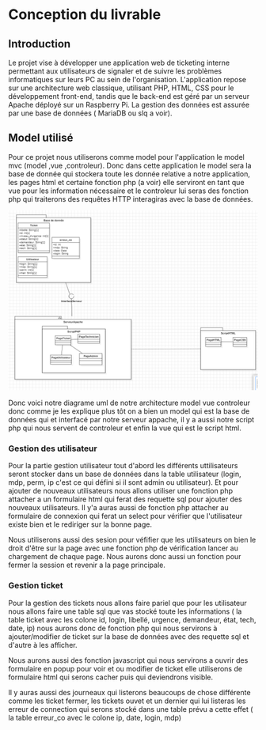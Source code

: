 # Conception du livrable

## Introduction

Le projet vise à développer une application web de ticketing interne permettant aux utilisateurs de signaler et de 
suivre les problèmes informatiques sur leurs PC au sein de l'organisation. L'application repose sur une architecture web
classique, utilisant PHP, HTML, CSS pour le développement front-end, tandis que le back-end est géré par 
un serveur Apache déployé sur un Raspberry Pi. La gestion des données est assurée par une base de données ( MariaDB ou slq  a voir).

## Model utilisé

Pour ce projet nous utiliserons comme model pour l'application le model mvc (model ,vue ,controleur). Donc dans cette application 
le model sera la base de donnée qui stockera toute les donnée relative a notre application, les pages html et certaine fonction php (a voir)
elle serviront en tant que vue pour les information nécessaire et le controleur lui seras des fonction php qui traiterons 
des requêtes HTTP interagiras avec la base de données. 


<img src="uml.PNG">

Donc voici notre diagrame uml de notre architecture model vue controleur donc comme je les explique plus tôt on a bien 
un model qui est la base de données qui et interfacé par notre serveur appache, il y a aussi notre script php qui nous 
servent de controleur et enfin la vue qui est le script html. 

### Gestion des utilisateur 

Pour la partie gestion utilisateur tout d'abord les différents uttilisateurs seront stocker dans un base de données 
dans la table utilisateur (login, mdp, perm, ip c'est ce qui défini si il sont admin ou utilisateur). Et pour ajouter de 
nouveaux utilisateurs nous allons utiliser une fonction php attacher a un formulaire html qui ferat des requette sql 
pour ajouter des nouveaux utilisateurs. Il y'a auras aussi de fonction php attacher au formulaire de connexion qui 
ferat un select pour vérifier que l'utilisateur existe bien et le rediriger sur la bonne page. 

Nous utiliserons aussi des sesion pour véfifier que les utilisateurs on bien le droit d'être sur la page avec une 
fonction php de vérification lancer au chargement de chaque page. Nous aurons donc aussi un fonction pour 
fermer la session et revenir a la page principale.

### Gestion ticket 

Pour la gestion des tickets nous allons faire pariel que pour les utilisateur nous allons faire une table sql que vas 
stocké toute les informations ( la table ticket avec les colone id, login, libellé, urgence, demandeur, état, tech, date, ip)
nous aurons donc de fonction php qui nous servirons à ajouter/modifier de ticket sur la base de données avec des requette sql
et d'autre à les afficher.

Nous aurons aussi des fonction javascript qui nous servirons a ouvrir des formulaire en popup pour voir et ou modifier de 
ticket elle utiliserons de formulaire html qui serons cacher puis qui deviendrons visible.

Il y auras aussi des journeaux qui listerons beaucoups de chose différente comme les ticket fermer, les tickets ouvet et 
un dernier qui lui listeras les erreur de connection qui serons stocké dans une table prévu a cette effet ( la table erreur_co 
avec le colone ip, date, login, mdp) 